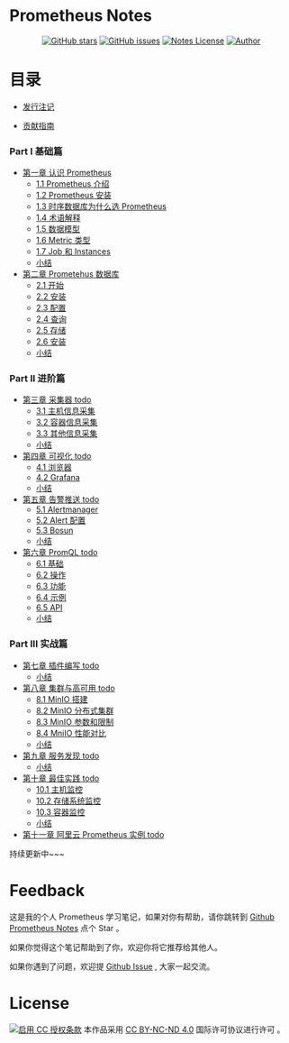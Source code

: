 # Prometheus Notes

<p align="center">
  <a href="https://github.com/erdong/prometheus-notes/stargazers"><img alt="GitHub stars" src="https://img.shields.io/github/stars/erdong/prometheus-notes.svg?style=popout"></a>
  <a href="https://github.com/erdong/prometheus-notes/issues"><img alt="GitHub issues" src="https://img.shields.io/github/issues/erdong/prometheus-notes.svg?style=popout"></a>
  <a href="https://creativecommons.org/licenses/by-nc-nd/4.0/deed.en"><img alt="Notes License" src="https://img.shields.io/badge/License-CC%20BY--NC--ND%204.0-lightgrey.svg?style=popout"></a>
  <a href="https://erdong.site/about/"><img alt="Author" src="https://img.shields.io/badge/Author-Erdong-important.svg?style=popout"></a>
</p>

# 目录

* [发行注记](chapter00/0.1-release.md)

* [贡献指南](chapter00/0.2-contribution.md)


### Part Ⅰ 基础篇

* [第一章 认识 Prometheus](chapter01/README.md)
    * [1.1 Prometheus 介绍](chapter01/1.1-prometheus-introduction.md)
    * [1.2 Prometheus 安装](chapter01/1.2-prometheus-install.md)
    * [1.3 时序数据库为什么选 Prometheus](chapter01/1.3-tsdb-comparison.md)
    * [1.4 术语解释](chapter01/1.4-glossary.md)
    * [1.5 数据模型](chapter01/1.5-data-model.md)
    * [1.6 Metric 类型](chapter01/1.6-metric-types.md)
    * [1.7 Job 和 Instances](chapter01/1.7-job-and-instances.md)
    * [小结](chapter01/END.md)
* [第二章 Prometehus 数据库](chapter02/README.md)
    * [2.1 开始]()
    * [2.2 安装]()
    * [2.3 配置]()
    * [2.4 查询]()
    * [2.5 存储]()
    * [2.6 安装]()
    * [小结](chapter02/END.md)

### Part ⅠⅠ 进阶篇
* [第三章 采集器 todo]()
    * [3.1 主机信息采集]()
    * [3.2 容器信息采集]()
    * [3.3 其他信息采集]()
    * [小结](chapter03/END.md)
* [第四章 可视化 todo]()
    * [4.1 浏览器]()
    * [4.2 Grafana]()
    * [小结](chapter04/END.md)
* [第五章 告警推送 todo]()
    * [5.1 Alertmanager]()
    * [5.2 Alert 配置]()
    * [5.3 Bosun ]()
    * [小结](chapter05/END.md)
* [第六章 PromQL todo]()
    * [6.1 基础]()
    * [6.2 操作]()
    * [6.3 功能]()
    * [6.4 示例]()
    * [6.5 API]()
    * [小结](chapter06/END.md)
### Part ⅠⅠⅠ 实战篇
* [第七章 插件编写 todo]()
    * [小结](chapter07/END.md)
* [第八章 集群与高可用 todo](chapter08/README.md)
    * [8.1 MinIO 搭建](chapter08/minio-introduction.md)
    * [8.2 MinIO 分布式集群](chapter08/minio-cluster.md)
    * [8.3 MinIO 参数和限制](chapter08/minio-parameter-and-limit.md)
    * [8.4 MniIO 性能对比](chapter08/minio-benchmark.md)
    * [小结](chapter08/END.md)
* [第九章 服务发现 todo]()
    * [小结](chapter09/END.md)
* [第十章 最佳实践 todo]()
    * [10.1 主机监控]()
    * [10.2 存储系统监控]()
    * [10.3 容器监控]()
    * [小结](chapter10/END.md)
* [第十一章 阿里云 Prometheus 实例 todo]()


持续更新中~~~

# Feedback


这是我的个人 Prometheus 学习笔记，如果对你有帮助，请你跳转到 [Github Prometheus Notes](https://github.com/erdong/prometheus-notes) 点个 Star 。

如果你觉得这个笔记帮助到了你，欢迎你将它推荐给其他人。

如果你遇到了问题，欢迎提 [Github Issue](https://github.com/erdong/prometheus-notes/issues) , 大家一起交流。



# License



<a rel="license" href="https://creativecommons.org/licenses/by-nc-nd/4.0/deed.zh"><img alt="启用 CC 授权条款" style="border-width:0" src="https://i.creativecommons.org/l/by-nc-nd/4.0/88x31.png" /></a>
本作品采用 [CC BY-NC-ND 4.0](https://creativecommons.org/licenses/by-nc-nd/4.0/deed.en) 国际许可协议进行许可 。
